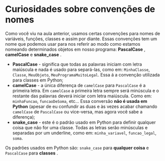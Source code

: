 

# Curiosidades sobre convenções de nomes

Como você viu na aula anterior, usamos certas convenções para nomes de variáveis, funções, classes e assim por diante. Essas convenções tem um nome que podemos usar para nos referir ao modo como estamos nomeando determinados objetos em nosso programa:  **PascalCase** , **camelCase** e  **snake_case** .

* **PascalCase** - significa que todas as palavras iniciam com letra maiúscula e nada é usado para separá-las, como em: `MinhaClasse`, `Classe`, `MeuObjeto`, `MeuProgramaMuitoLegal`. Essa á a convenção utilizada para classes em Python;
* **camelCase** - a única diferença de `camelCase` para `PascalCase` é a primeira letra. Em `camelCase` a primeira letra sempre será minúscula e o restante das palavras deverá iniciar com letra maiúscula. Como em: `minhaFuncao`, `funcaoDeSoma`, etc... Essa conversão **não é usada em Python** (apesar de eu confundir as duas e às vezes acabar chamando `camelCase` de `PascalCase` ou vice-versa, mas agora você sabe a diferença);
* **snake_case** - este é o padrão usado em Python para definir qualquer coisa que não for uma classe. Todas as letras serão minúsculas e separadas por um underline, como em: `minha_variavel`, `funcao_legal`, `soma`.

Os padrões usados em Python são: `snake_case` para **qualquer coisa** e `PascalCase` para  **classes** .
